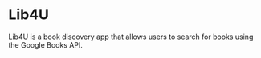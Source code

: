 # Lib4U

Lib4U is a book discovery app that allows users to search for books using the Google Books API.
